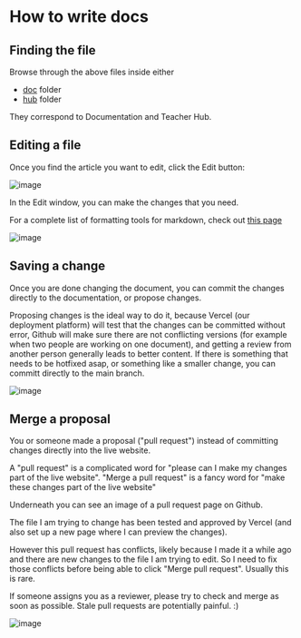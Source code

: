 # How to write docs

## Finding the file

Browse through the above files inside either

- [doc](https://github.com/gomegaminds/docs/tree/main/docs/docs) folder
- [hub](https://github.com/gomegaminds/docs/tree/main/docs/hub) folder

They correspond to Documentation and Teacher Hub.


## Editing a file

Once you find the article you want to edit, click the Edit button:

![image](https://user-images.githubusercontent.com/28685654/195853765-e49ab195-45b7-47ca-9d2f-4cd1793b911e.png)

In the Edit window, you can make the changes that you need.

For a complete list of formatting tools for markdown, check out [this page](https://www.markdownguide.org/cheat-sheet/)

![image](https://user-images.githubusercontent.com/28685654/195853908-959fcbba-2722-4357-8e54-b81a6e7ee137.png)


## Saving a change

Once you are done changing the document, you can commit the changes directly to the documentation, or propose changes.

Proposing changes is the ideal way to do it, because Vercel (our deployment platform) will test that the changes can be committed without error, Github will make sure there are not conflicting versions (for example when two people are working on one document), and getting a review from another person generally leads to better content. If there is something that needs to be hotfixed asap, or something like a smaller change, you can committ directly to the main branch.


![image](https://user-images.githubusercontent.com/28685654/195864338-d7ff0386-6bc9-41c2-8155-cb47f7cf4dfd.png)


## Merge a proposal

You or someone made a proposal ("pull request") instead of committing changes directly into the live website.

A "pull request" is a complicated word for "please can I make my changes part of the live website". "Merge a pull request" is a fancy word for "make these changes part of the live website"

Underneath you can see an image of a pull request page on Github. 

The file I am trying to change has been tested and approved by Vercel (and also set up a new page where I can preview the changes). 

However this pull request has conflicts, likely because I made it a while ago and there are new changes to the file I am trying to edit. So I need to fix those conflicts before being able to click "Merge pull request". Usually this is rare.

If someone assigns you as a reviewer, please try to check and merge as soon as possible. Stale pull requests are potentially painful. :)

![image](https://user-images.githubusercontent.com/28685654/195865312-65ca9600-bbe8-4927-b2a7-3f9bba9586f8.png)

